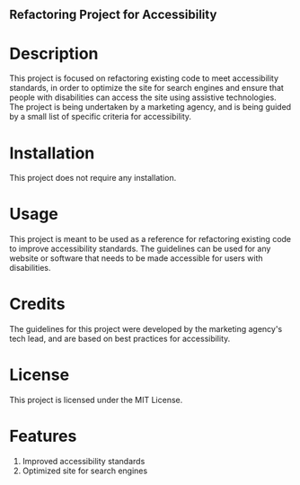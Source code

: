 ## Refactoring Project for Accessibility

# Description

This project is focused on refactoring existing code to meet accessibility standards, in order to optimize the site for search engines and ensure that people with disabilities can access the site using assistive technologies. The project is being undertaken by a marketing agency, and is being guided by a small list of specific criteria for accessibility.


# Installation
This project does not require any installation.

# Usage
This project is meant to be used as a reference for refactoring existing code to improve accessibility standards. The guidelines can be used for any website or software that needs to be made accessible for users with disabilities.

# Credits
The guidelines for this project were developed by the marketing agency's tech lead, and are based on best practices for accessibility.

# License
This project is licensed under the MIT License.

# Features
1. Improved accessibility standards
2. Optimized site for search engines

